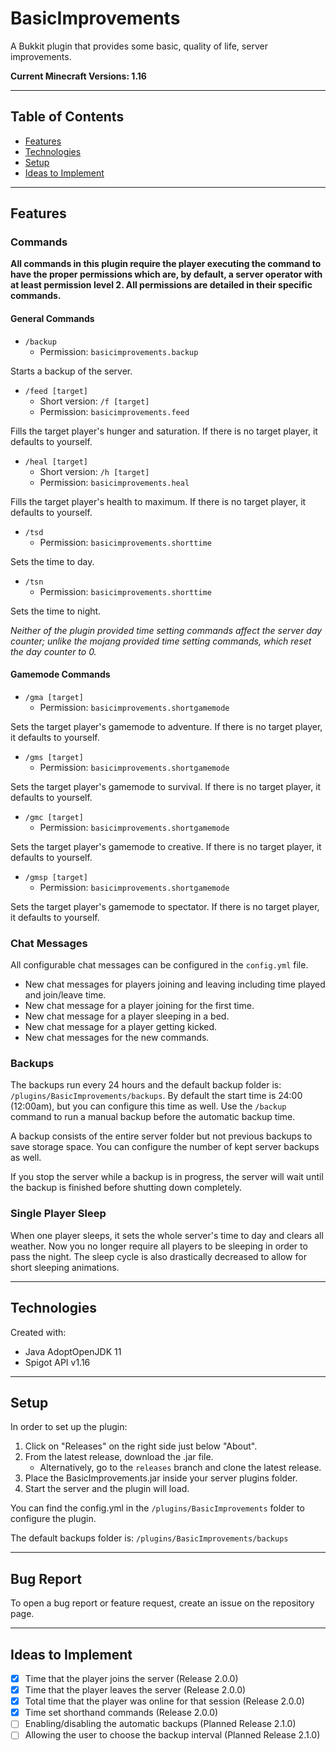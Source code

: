  # BasicImprovements
 A Bukkit plugin that provides some basic, quality of life, server improvements.
 
 **Current Minecraft Versions: 1.16**

 ----
 ## Table of Contents
 - [Features](#features)  
 - [Technologies](#technologies)  
 - [Setup](#setup)  
 - [Ideas to Implement](#ideas-to-implement)  
 
 ----
 ## Features
 
 ### Commands
 **All commands in this plugin require the player executing the command to have the proper
 permissions which are, by default, a server operator with at least permission level 2. 
 All permissions are detailed in their specific commands.**
 
 #### General Commands
 - `/backup`  
   - Permission: `basicimprovements.backup`  
 
 Starts a backup of the server.
 
 - `/feed [target]`
   - Short version: `/f [target]`  
   - Permission: `basicimprovements.feed`  
 
 Fills the target player's hunger and saturation.
 If there is no target player, it defaults to yourself.
 
 - `/heal [target]`
   - Short version: `/h [target]`  
   - Permission: `basicimprovements.heal`  
 
 Fills the target player's health to maximum.
 If there is no target player, it defaults to yourself.
 
 - `/tsd`  
   - Permission: `basicimprovements.shorttime`  
 
 Sets the time to day.
 
 - `/tsn`  
   - Permission: `basicimprovements.shorttime`  
 
 Sets the time to night.
 
 *Neither of the plugin provided time setting commands affect the server day counter; unlike the mojang provided time setting commands, which reset the day counter to 0.*
 
 #### Gamemode Commands
 - `/gma [target]`  
   - Permission: `basicimprovements.shortgamemode`  
 
 Sets the target player's gamemode to adventure.
 If there is no target player, it defaults to yourself.
 
 - `/gms [target]`  
   - Permission: `basicimprovements.shortgamemode`  
 
 Sets the target player's gamemode to survival.
 If there is no target player, it defaults to yourself.
 
 - `/gmc [target]`  
   - Permission: `basicimprovements.shortgamemode`  
 
 Sets the target player's gamemode to creative.
 If there is no target player, it defaults to yourself.
 
 - `/gmsp [target]`  
   - Permission: `basicimprovements.shortgamemode`  
 
 Sets the target player's gamemode to spectator.
 If there is no target player, it defaults to yourself.
 
 ### Chat Messages
 All configurable chat messages can be configured in the `config.yml` file.
 
 - New chat messages for players joining and leaving including time played and join/leave time.
 - New chat message for a player joining for the first time.
 - New chat message for a player sleeping in a bed.
 - New chat message for a player getting kicked.
 - New chat messages for the new commands.
 
 ### Backups
 The backups run every 24 hours and the default backup folder is: `/plugins/BasicImprovements/backups`. By default the start time is 24:00 (12:00am), but you can configure
 this time as well. Use the `/backup` command to run a manual backup before the automatic backup time.
 
 A backup consists of the entire server folder but not previous backups to save storage space. You can configure the number of
 kept server backups as well.
 
 If you stop the server while a backup is in progress, the server will wait until the backup is finished before shutting down completely.
 
 ### Single Player Sleep
 When one player sleeps, it sets the whole server's time to day and clears all weather. Now you no longer require all players
 to be sleeping in order to pass the night. The sleep cycle is also drastically decreased to allow for short sleeping animations.
 
 ----
 ## Technologies
 Created with:
 - Java AdoptOpenJDK 11
 - Spigot API v1.16
 
 ----
 ## Setup
 In order to set up the plugin:
 1. Click on "Releases" on the right side just below "About".
 2. From the latest release, download the .jar file.
    - Alternatively, go to the `releases` branch and clone the latest release.
 3. Place the BasicImprovements.jar inside your server plugins folder.
 4. Start the server and the plugin will load.
 
 You can find the config.yml in the `/plugins/BasicImprovements` folder to configure the plugin.
 
 The default backups folder is: `/plugins/BasicImprovements/backups`
 
 ----
 ## Bug Report
 To open a bug report or feature request, create an issue on the repository page.
 
 ----
 ## Ideas to Implement
 - [x] Time that the player joins the server (Release 2.0.0)
 - [x] Time that the player leaves the server (Release 2.0.0)
 - [x] Total time that the player was online for that session (Release 2.0.0)
 - [x] Time set shorthand commands (Release 2.0.0)
 - [ ] Enabling/disabling the automatic backups (Planned Release 2.1.0)
 - [ ] Allowing the user to choose the backup interval (Planned Release 2.1.0)
